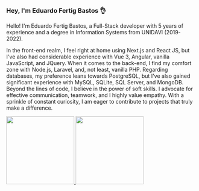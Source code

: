 ### Hey, I'm Eduardo Fertig Bastos 👌

<p>
   Hello! I'm Eduardo Fertig Bastos, a Full-Stack developer with 5 years of experience and a degree in Information Systems from UNIDAVI (2019-2022). 
</p>
<p>
   In the front-end realm, I feel right at home using Next.js and React JS, but I've also had considerable experience with Vue 3, Angular, vanilla JavaScript, and JQuery. When it comes to the back-end, I find my comfort zone with Node.js, Laravel, and, not least, vanilla PHP. Regarding databases, my preference leans towards PostgreSQL, but I've also gained significant experience with MySQL, SQLite, SQL Server, and MongoDB. Beyond the lines of code, I believe in the power of soft skills. I advocate for effective communication, teamwork, and I highly value empathy. With a sprinkle of constant curiosity, I am eager to contribute to projects that truly make a difference.
</p>

<div>
  <a href="https://github.com/eduardofertigbastos">
  <img height="180em" src="https://github-readme-stats.vercel.app/api?username=eduardofertigbastos&theme=dracula"/>
  <img height="180em" src="https://github-readme-stats.vercel.app/api/top-langs/?username=eduardofertigbastos&layout=compact&langs_count=7&theme=dracula"/>
</div>

